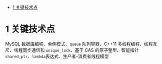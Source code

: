 - [1 关键技术点](#1-关键技术点)

# 1 关键技术点

MySQL 数据库编程、单例模式、`queue` 队列容器、C++11 多线程编程、线程互斥、线程同步通信和 `unique_lock`、基于 CAS 的原子整型、智能指针 `shared_ptr`、`lambda`表达式、生产者-消费者线程模型
